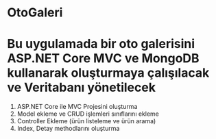 # OtoGaleri
# Bu uygulamada bir oto galerisini ASP.NET Core MVC ve MongoDB kullanarak oluşturmaya çalışılacak ve Veritabanı yönetilecek
1.	ASP.NET Core ile MVC Projesini oluşturma
2.	Model ekleme ve CRUD işlemleri sınıflarını ekleme
3.	Controller Ekleme (ürün listeleme ve ürün arama)
4.	Index, Detay  methodlarını oluşturma

